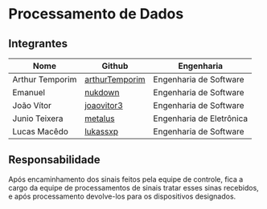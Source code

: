 # Processamento de Dados

## Integrantes

|Nome|Github|Engenharia|
|----|------|----------|
|Arthur Temporim|[arthurTemporim](https://github.com/arthurTemporim/)|Engenharia de Software|
|Emanuel|[nukdown](https://github.com/nukdown)|Engenharia de Software|
|João Vítor|[joaovitor3](https://github.com/joaovitor3)|Engenharia de Software|
|Junio Teixera|[metalus](https://github.com/metalus)|Engenharia de Eletrônica|
|Lucas Macêdo|[lukassxp](https://github.com/lukassxp)|Engenharia de Software|

## Responsabilidade

Após encaminhamento dos sinais feitos pela equipe de controle, fica a cargo da equipe de processamentos de sinais tratar esses sinas recebidos, e após processamento devolve-los para os dispositivos designados.
